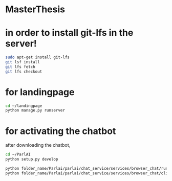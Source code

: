 # MasterThesis

# in order to install git-lfs in the server!


```bash
sudo apt-get install git-lfs 
git lsf install
git lfs fetch
git lfs checkout
```

# for landingpage

```bash
cd ~/landingpage
python manage.py runserver
```

# for activating the chatbot

after downloading the chatbot, 
```bash
cd ~/ParlAI
python setup.py develop
```

```bash
python folder_name/Parlai/parlai/chat_service/services/browser_chat/run.py --config-path folder_name/Parlai/parlai/chat_service/tasks/chatbot/config.yml --port 8000
python folder_name/Parlai/parlai/chat_service/services/browser_chat/client.py --port 8000
```
